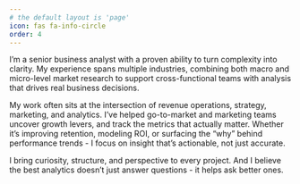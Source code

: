 ```yaml
---
# the default layout is 'page'
icon: fas fa-info-circle
order: 4
---
```


I’m a senior business analyst with a proven ability to turn complexity into clarity. My experience spans multiple industries, combining both macro and micro-level market research to support cross-functional teams with analysis that drives real business decisions.

My work often sits at the intersection of revenue operations, strategy, marketing, and analytics. I’ve helped go-to-market and marketing teams uncover growth levers, and track the metrics that actually matter. Whether it’s improving retention, modeling ROI, or surfacing the “why” behind performance trends - I focus on insight that’s actionable, not just accurate.

I bring curiosity, structure, and perspective to every project. And I believe the best analytics doesn’t just answer questions - it helps ask better ones.